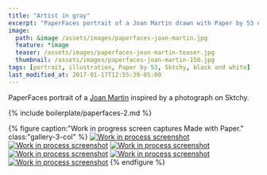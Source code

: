```yaml
---
title: "Artist in gray"
excerpt: "PaperFaces portrait of a Joan Martin drawn with Paper by 53 on an iPad."
image: 
  path: &image /assets/images/paperfaces-joan-martin.jpg 
  feature: *image
  teaser: /assets/images/paperfaces-joan-martin-teaser.jpg
  thumbnail: /assets/images/paperfaces-joan-martin-150.jpg
tags: [portrait, illustration, Paper by 53, Sktchy, black and white]
last_modified_at: 2017-01-17T12:55:39-05:00
---
```


PaperFaces portrait of a [Joan Martin](http://sktchy.com/Ch7GVH) inspired by a photograph on Sktchy.

{% include boilerplate/paperfaces-2.md %}

{% figure caption:"Work in progress screen captures Made with Paper." class:"gallery-3-col" %}
[![Work in process screenshot](/assets/images/paperfaces-joan-martin-process-1-600.jpg)](/assets/images/paperfaces-joan-martin-process-1-lg.jpg) [![Work in process screenshot](/assets/images/paperfaces-joan-martin-process-2-600.jpg)](/assets/images/paperfaces-joan-martin-process-2-lg.jpg) [![Work in process screenshot](/assets/images/paperfaces-joan-martin-process-3-600.jpg)](/assets/images/paperfaces-joan-martin-process-3-lg.jpg) [![Work in process screenshot](/assets/images/paperfaces-joan-martin-process-4-600.jpg)](/assets/images/paperfaces-joan-martin-process-4-lg.jpg) [![Work in process screenshot](/assets/images/paperfaces-joan-martin-process-5-600.jpg)](/assets/images/paperfaces-joan-martin-process-5-lg.jpg) [![Work in process screenshot](/assets/images/paperfaces-joan-martin-process-6-600.jpg)](/assets/images/paperfaces-joan-martin-process-6-lg.jpg)
{% endfigure %}
